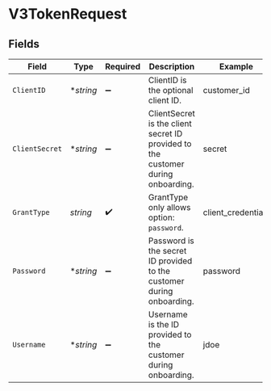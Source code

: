 # V3TokenRequest


## Fields

| Field                                                                            | Type                                                                             | Required                                                                         | Description                                                                      | Example                                                                          |
| -------------------------------------------------------------------------------- | -------------------------------------------------------------------------------- | -------------------------------------------------------------------------------- | -------------------------------------------------------------------------------- | -------------------------------------------------------------------------------- |
| `ClientID`                                                                       | **string*                                                                        | :heavy_minus_sign:                                                               | ClientID is the optional client ID.                                              | customer_id                                                                      |
| `ClientSecret`                                                                   | **string*                                                                        | :heavy_minus_sign:                                                               | ClientSecret is the client secret ID provided to the customer during onboarding. | secret                                                                           |
| `GrantType`                                                                      | *string*                                                                         | :heavy_check_mark:                                                               | GrantType only allows option: `password`.                                        | client_credentials                                                               |
| `Password`                                                                       | **string*                                                                        | :heavy_minus_sign:                                                               | Password is the secret ID provided to the customer during onboarding.            | password                                                                         |
| `Username`                                                                       | **string*                                                                        | :heavy_minus_sign:                                                               | Username is the ID provided to the customer during onboarding.                   | jdoe                                                                             |